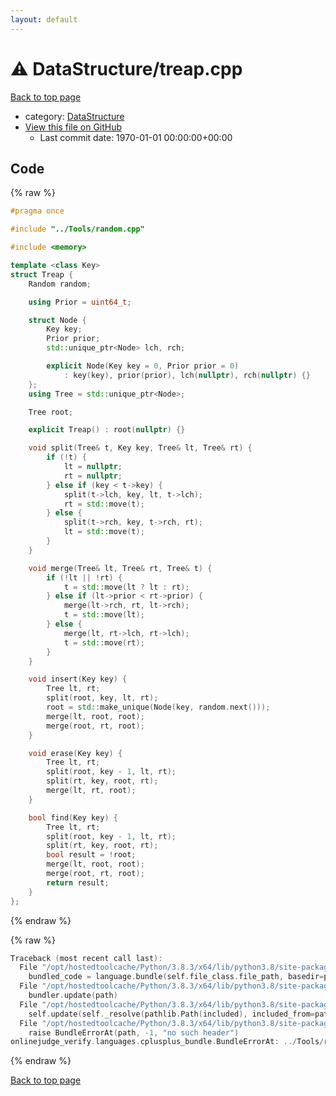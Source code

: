 ```yaml
---
layout: default
---
```


<!-- mathjax config similar to math.stackexchange -->
<script type="text/javascript" async
  src="https://cdnjs.cloudflare.com/ajax/libs/mathjax/2.7.5/MathJax.js?config=TeX-MML-AM_CHTML">
</script>
<script type="text/x-mathjax-config">
  MathJax.Hub.Config({
    TeX: { equationNumbers: { autoNumber: "AMS" }},
    tex2jax: {
      inlineMath: [ ['$','$'] ],
      processEscapes: true
    },
    "HTML-CSS": { matchFontHeight: false },
    displayAlign: "left",
    displayIndent: "2em"
  });
</script>

<script type="text/javascript" src="https://cdnjs.cloudflare.com/ajax/libs/jquery/3.4.1/jquery.min.js"></script>
<script src="https://cdn.jsdelivr.net/npm/jquery-balloon-js@1.1.2/jquery.balloon.min.js" integrity="sha256-ZEYs9VrgAeNuPvs15E39OsyOJaIkXEEt10fzxJ20+2I=" crossorigin="anonymous"></script>
<script type="text/javascript" src="../../assets/js/copy-button.js"></script>
<link rel="stylesheet" href="../../assets/css/copy-button.css" />


# :warning: DataStructure/treap.cpp

<a href="../../index.html">Back to top page</a>

* category: <a href="../../index.html#5e248f107086635fddcead5bf28943fc">DataStructure</a>
* <a href="{{ site.github.repository_url }}/blob/master/DataStructure/treap.cpp">View this file on GitHub</a>
    - Last commit date: 1970-01-01 00:00:00+00:00




## Code

<a id="unbundled"></a>
{% raw %}
```cpp
#pragma once

#include "../Tools/random.cpp"

#include <memory>

template <class Key>
struct Treap {
    Random random;

    using Prior = uint64_t;

    struct Node {
        Key key;
        Prior prior;
        std::unique_ptr<Node> lch, rch;

        explicit Node(Key key = 0, Prior prior = 0)
            : key(key), prior(prior), lch(nullptr), rch(nullptr) {}
    };
    using Tree = std::unique_ptr<Node>;

    Tree root;

    explicit Treap() : root(nullptr) {}

    void split(Tree& t, Key key, Tree& lt, Tree& rt) {
        if (!t) {
            lt = nullptr;
            rt = nullptr;
        } else if (key < t->key) {
            split(t->lch, key, lt, t->lch);
            rt = std::move(t);
        } else {
            split(t->rch, key, t->rch, rt);
            lt = std::move(t);
        }
    }

    void merge(Tree& lt, Tree& rt, Tree& t) {
        if (!lt || !rt) {
            t = std::move(lt ? lt : rt);
        } else if (lt->prior < rt->prior) {
            merge(lt->rch, rt, lt->rch);
            t = std::move(lt);
        } else {
            merge(lt, rt->lch, rt->lch);
            t = std::move(rt);
        }
    }

    void insert(Key key) {
        Tree lt, rt;
        split(root, key, lt, rt);
        root = std::make_unique(Node(key, random.next()));
        merge(lt, root, root);
        merge(root, rt, root);
    }

    void erase(Key key) {
        Tree lt, rt;
        split(root, key - 1, lt, rt);
        split(rt, key, root, rt);
        merge(lt, rt, root);
    }

    bool find(Key key) {
        Tree lt, rt;
        split(root, key - 1, lt, rt);
        split(rt, key, root, rt);
        bool result = !root;
        merge(lt, root, root);
        merge(root, rt, root);
        return result;
    }
};

```
{% endraw %}

<a id="bundled"></a>
{% raw %}
```cpp
Traceback (most recent call last):
  File "/opt/hostedtoolcache/Python/3.8.3/x64/lib/python3.8/site-packages/onlinejudge_verify/docs.py", line 349, in write_contents
    bundled_code = language.bundle(self.file_class.file_path, basedir=pathlib.Path.cwd())
  File "/opt/hostedtoolcache/Python/3.8.3/x64/lib/python3.8/site-packages/onlinejudge_verify/languages/cplusplus.py", line 185, in bundle
    bundler.update(path)
  File "/opt/hostedtoolcache/Python/3.8.3/x64/lib/python3.8/site-packages/onlinejudge_verify/languages/cplusplus_bundle.py", line 307, in update
    self.update(self._resolve(pathlib.Path(included), included_from=path))
  File "/opt/hostedtoolcache/Python/3.8.3/x64/lib/python3.8/site-packages/onlinejudge_verify/languages/cplusplus_bundle.py", line 187, in _resolve
    raise BundleErrorAt(path, -1, "no such header")
onlinejudge_verify.languages.cplusplus_bundle.BundleErrorAt: ../Tools/random.cpp: line -1: no such header

```
{% endraw %}

<a href="../../index.html">Back to top page</a>

